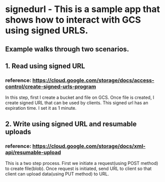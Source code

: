 # signedurl - This is a sample app that shows how to interact with GCS using signed URLS.
## Example walks through two scenarios. 
## 1. Read using signed URL 
### reference: https://cloud.google.com/storage/docs/access-control/create-signed-urls-program
In this step, first I create a bucket and file on GCS.
Once file is created, I create signed URL that can be used by clients.
This signed url has an expiration time. I set it as 1 minute.

## 2. Write using signed URL and resumable uploads 
### reference: https://cloud.google.com/storage/docs/xml-api/resumable-upload
This is a two step process. First we initiate a request(using POST method) to create file(blob). 
Once request is initiated, send URL to client so that client can upload data(using PUT method) to URL.